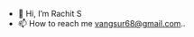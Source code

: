 - 👋 Hi, I’m Rachit S
- 📫 How to reach me vangsur68@gmail.com..

<!---
lmfaolmaolol/lmfaolmaolol is a ✨ special ✨ repository because its `README.md` (this file) appears on your GitHub profile.
You can click the Preview link to take a look at your changes.
--->
